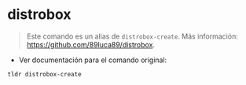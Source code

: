 # distrobox

> Este comando es un alias de `distrobox-create`.
> Más información: <https://github.com/89luca89/distrobox>.

- Ver documentación para el comando original:

`tldr distrobox-create`
